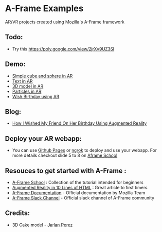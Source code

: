 # A-Frame Examples
AR/VR projects created using Mozilla's  [A-Frame framework](https://aframe.io/)

## Todo:
- Try this https://poly.google.com/view/2jrXv9UZ3Sl

## Demo:
- [Simple cube and sphere in AR](https://hackyroot.github.io/A-Frame-Examples/Happy_Birthday/1-basic.html)
- [Text in AR](https://hackyroot.github.io/A-Frame-Examples/Happy_Birthday/2-more-text.html)
- [3D model in AR](https://hackyroot.github.io/A-Frame-Examples/Happy_Birthday/3-3d_model.html)
- [Particles in AR](https://hackyroot.github.io/A-Frame-Examples/Happy_Birthday/4-particle.html)
- [Wish Birthday using AR](https://hackyroot.github.io/A-Frame-Examples/Happy_Birthday/5-final.html)

## Blog:
- [How I Wished My Friend On Her Birthday Using Augmented Reality](https://medium.com/@Hackyroot/https-medium-com-hackyroot-happy-birthday-using-aframe-9d2f0d177853)

## Deploy your AR webapp:
- You can use [Github Pages](https://pages.github.com/) or [ngrok](https://ngrok.com/) to deploy and use your webapp. For more details checkout slide 5 to 8 on [Aframe School](https://aframe.io/aframe-school/#/2/5)

## Resouces to get started with A-Frame :
- [A-Frame School](https://aframe.io/aframe-school/#/ "A-Frame School") : Collection of the tutorial intended for beginners
- [Augmented Reality in 10 Lines of HTML](https://medium.com/arjs/augmented-reality-in-10-lines-of-html-4e193ea9fdbf) : Great article to first timers
- [A-Frame Documentation](https://aframe.io/docs/0.8.0/introduction/) - Official documentation by Mozilla Team
- [A-Frame Slack Channel](https://aframevr-slack.herokuapp.com/) - Official slack channel of A-Frame community

## Credits:
- 3D Cake model - [Jarlan Perez](https://poly.google.com/view/5Xt6xQiR3qN)
